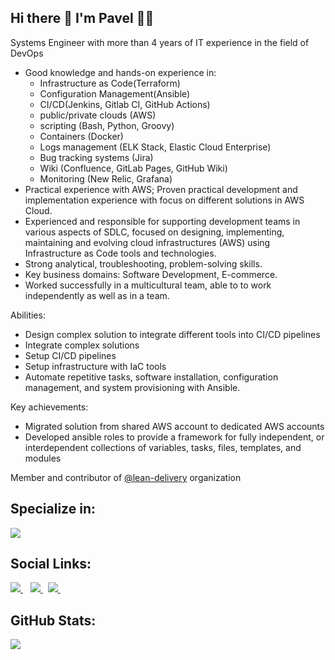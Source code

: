 <h2>
  Hi there 👋 I'm Pavel 👨‍💻
</h2>

<p>
  
Systems Engineer with more than 4 years of IT experience in the field of DevOps

- Good knowledge and hands-on experience in:
  - Infrastructure as Code(Terraform)
  - Configuration Management(Ansible)
  - CI/CD(Jenkins, Gitlab CI, GitHub Actions)
  - public/private clouds (AWS)
  - scripting (Bash, Python, Groovy)
  - Containers (Docker)
  - Logs management (ELK Stack, Elastic Cloud Enterprise)
  - Bug tracking systems (Jira)
  - Wiki (Confluence, GitLab Pages, GitHub Wiki)
  - Monitoring (New Relic, Grafana)
- Practical experience with AWS; Proven practical development and implementation experience with focus on different solutions in AWS Cloud.
- Experienced and responsible for supporting development teams in various aspects of SDLC, focused on designing, implementing, maintaining and evolving cloud infrastructures (AWS) using Infrastructure as Code tools and technologies.
- Strong analytical, troubleshooting, problem-solving skills.
- Key business domains: Software Development, E-commerce.
- Worked successfully in a multicultural team, able to to work independently as well as in a team.

Abilities:

- Design complex solution to integrate different tools into CI/CD pipelines
- Integrate complex solutions
- Setup CI/CD pipelines
- Setup infrastructure with IaC tools
- Automate repetitive tasks, software installation, configuration management, and system provisioning with Ansible.

Key achievements:

- Migrated solution from shared AWS account to dedicated AWS accounts
- Developed ansible roles to provide a framework for fully independent, or interdependent collections of variables, tasks, files, templates, and modules
  
Member and contributor of [@lean-delivery](https://github.com/lean-delivery) organization

</p>

<h2>
  Specialize in:
</h2>

<p>
  <a href="https://skillicons.dev">
    <img src="https://skillicons.dev/icons?i=ansible,aws,azure,bash,bitbucket,cloudflare,debian,docker,elasticsearch,git,github,githubactions,gitlab,jenkins,kubernetes,linux,md,mysql,nginx,py,redhat,terraform,ubuntu,vscode&perline=12" />
  </a>
</p>

<h2>
  Social Links:
</h2>
<p>

  <a href="https://www.linkedin.com/in/pavelpikta/">
    <img src="https://img.shields.io/badge/linkedin-%230077B5.svg?&style=for-the-badge&logo=linkedin&logoColor=white"/>
  </a>&nbsp;&nbsp;

  <a href="https://t.me/pavelpikta">
    <img src="https://img.shields.io/badge/TELEGRAM-%230077B5.svg?&style=for-the-badge&logo=telegram&logoColor=white"/>
  </a>&nbsp;

  <a href="https://open.spotify.com/user/mus1cboy">
    <img src="https://img.shields.io/badge/spotify-%231ED760.svg?&style=for-the-badge&logo=spotify&logoColor=white"/>
  </a>&nbsp;

</p>

<h2>
  GitHub Stats:
</h2>
<p>
  <img src = "https://github-readme-stats-pavelpikta.vercel.app/api?username=pavelpikta&count_private=true&show_icons=true&theme=dracula&line_height=30">
  <!-- <img src = "https://github-readme-stats.vercel.app/api/top-langs/?username=pavelpikta&theme=tokyonight"> -->
</p>
